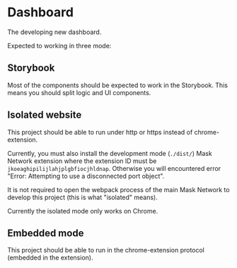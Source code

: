 # Dashboard

<!-- cspell:ignore jkoeaghipilijlahjplgbfiocjhldnap -->

The developing new dashboard.

Expected to working in three mode:

## Storybook

Most of the components should be expected to work in the Storybook.
This means you should split logic and UI components.

## Isolated website

This project should be able to run under http or https instead of chrome-extension.

Currently, you must also install the development mode (`./dist/`) Mask Network extension where the extension ID must be `jkoeaghipilijlahjplgbfiocjhldnap`.
Otherwise you will encountered error "Error: Attempting to use a disconnected port object".

It is not required to open the webpack process of the main Mask Network to develop this project (this is what "isolated" means).

Currently the isolated mode only works on Chrome.

## Embedded mode

This project should be able to run in the chrome-extension protocol (embedded in the extension).
